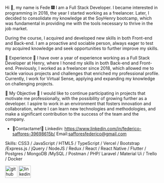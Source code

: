 Hi 👋, my name is Fede
🎆 I am a Full Stack Developer. I became interested in programming in 2018, the year I started working as a freelancer. Later, I decided to consolidate my knowledge at the SoyHenry bootcamp, which was fundamental in providing me with the tools necessary to thrive in the job market.

During the course, I acquired and developed new skills in both Front-end and Back-end. I am a proactive and sociable person, always eager to test my acquired knowledge and seek opportunities to further improve my skills.

🌱 Experience 🌱
I have over a year of experience working as a Full Stack Developer at Henry, where I honed my skills in both Back-end and Front-end. Previously, I worked as a freelancer since 2018, which allowed me to tackle various projects and challenges that enriched my professional profile. Currently, I work for Virtual Sense, applying and expanding my knowledge on challenging projects.

🔗 My Objective 🔗
I would like to continue participating in projects that motivate me professionally, with the possibility of growing further as a developer. I aspire to work in an environment that fosters innovation and collaboration, where I can learn new technologies and methodologies, and make a significant contribution to the success of the team and the company.

 
- 📲Contactame!📲 Linkedin: https://www.linkedin.com/in/federico-saffores-39698615b/  Email:safforesfederico@gmail.com

Skills: CSS3 / JavaScript / HTML5 / TypeScript / Vercel / Bootstrap /Express.js / jQuery / NodeJS / Redux / React / React Native / Flutter / Postgres / MongoDB  /MySQL /  Postman / PHP/ Laravel / Material Ui / Trello / Docker 

[<img src='https://cdn.jsdelivr.net/npm/simple-icons@3.0.1/icons/github.svg' alt='github' height='40'>](https://github.com/https://github.com/FedeSaffores)  [<img src='https://cdn.jsdelivr.net/npm/simple-icons@3.0.1/icons/linkedin.svg' alt='linkedin' height='40'>](https://www.linkedin.com/in/https://www.linkedin.com/in/federico-saffores-39698615b//)  


